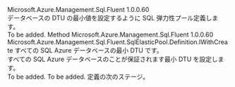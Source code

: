 <Type Name="IWithDatabaseDtuMin" FullName="Microsoft.Azure.Management.Sql.Fluent.SqlElasticPool.Definition.IWithDatabaseDtuMin">
  <TypeSignature Language="C#" Value="public interface IWithDatabaseDtuMin" />
  <TypeSignature Language="ILAsm" Value=".class public interface auto ansi abstract IWithDatabaseDtuMin" />
  <TypeSignature Language="DocId" Value="T:Microsoft.Azure.Management.Sql.Fluent.SqlElasticPool.Definition.IWithDatabaseDtuMin" />
  <TypeSignature Language="VB.NET" Value="Public Interface IWithDatabaseDtuMin" />
  <TypeSignature Language="F#" Value="type IWithDatabaseDtuMin = interface" />
  <AssemblyInfo>
    <AssemblyName>Microsoft.Azure.Management.Sql.Fluent</AssemblyName>
    <AssemblyVersion>1.0.0.60</AssemblyVersion>
  </AssemblyInfo>
  <Interfaces />
  <Docs>
    <summary>
            データベースの DTU の最小値を設定するように SQL 弾力性プール定義します。
            </summary>
    <remarks>To be added.</remarks>
  </Docs>
  <Members>
    <Member MemberName="WithDatabaseDtuMin">
      <MemberSignature Language="C#" Value="public Microsoft.Azure.Management.Sql.Fluent.SqlElasticPool.Definition.IWithCreate WithDatabaseDtuMin (int databaseDtuMin);" />
      <MemberSignature Language="ILAsm" Value=".method public hidebysig newslot virtual instance class Microsoft.Azure.Management.Sql.Fluent.SqlElasticPool.Definition.IWithCreate WithDatabaseDtuMin(int32 databaseDtuMin) cil managed" />
      <MemberSignature Language="DocId" Value="M:Microsoft.Azure.Management.Sql.Fluent.SqlElasticPool.Definition.IWithDatabaseDtuMin.WithDatabaseDtuMin(System.Int32)" />
      <MemberSignature Language="VB.NET" Value="Public Function WithDatabaseDtuMin (databaseDtuMin As Integer) As IWithCreate" />
      <MemberSignature Language="F#" Value="abstract member WithDatabaseDtuMin : int -&gt; Microsoft.Azure.Management.Sql.Fluent.SqlElasticPool.Definition.IWithCreate" Usage="iWithDatabaseDtuMin.WithDatabaseDtuMin databaseDtuMin" />
      <MemberType>Method</MemberType>
      <AssemblyInfo>
        <AssemblyName>Microsoft.Azure.Management.Sql.Fluent</AssemblyName>
        <AssemblyVersion>1.0.0.60</AssemblyVersion>
      </AssemblyInfo>
      <ReturnValue>
        <ReturnType>Microsoft.Azure.Management.Sql.Fluent.SqlElasticPool.Definition.IWithCreate</ReturnType>
      </ReturnValue>
      <Parameters>
        <Parameter Name="databaseDtuMin" Type="System.Int32" />
      </Parameters>
      <Docs>
        <param name="databaseDtuMin">すべての SQL Azure データベースの最小 DTU です。</param>
        <summary>
            すべての SQL Azure データベースのことが保証されます最小 DTU を設定します。
            </summary>
        <returns>To be added.</returns>
        <remarks>To be added.</remarks>
        <return>定義の次のステージ。</return>
      </Docs>
    </Member>
  </Members>
</Type>
